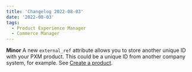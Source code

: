 ```yaml
---
title: 'Changelog 2022-08-03'
date: '2022-08-03'
tags:
  - Product Experience Manager
  - Commerce Manager
---
```

**Minor** A new `external_ref` attribute allows you to store another unique ID with your PXM product. This could be a unique ID from another company system, for example. See [Create a product](/docs/api/pxm/products/create-product).
